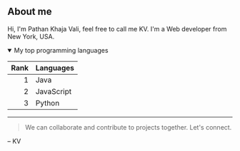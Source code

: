 ## About me

<!-- TO DO: add more details about me later -->

Hi, I'm Pathan Khaja Vali, feel free to call me KV. I'm a Web developer from New York, USA.

<details open>
<summary>My top programming languages</summary>

| Rank |   Languages   |
|-----:|---------------|
|     1|      Java     |
|     2|   JavaScript  |
|     3|      Python   |
</details>

---
> We can collaborate and contribute to projects together. Let's connect.

– KV


<!--
**khajavali1128/khajavali1128** is a ✨ _special_ ✨ repository because its `README.md` (this file) appears on your GitHub profile.

Here are some ideas to get you started:

- 🔭 I’m currently working on ...
- 🌱 I’m currently learning ...
- 👯 I’m looking to collaborate on ...
- 🤔 I’m looking for help with ...
- 💬 Ask me about ...
- 📫 How to reach me: ...
- 😄 Pronouns: ...
- ⚡ Fun fact: ...
-->
